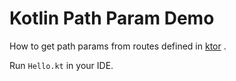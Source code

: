 Kotlin Path Param Demo
==========================

How to get path params from routes defined in [ktor](http://ktor.io) .

Run `Hello.kt` in your IDE.

